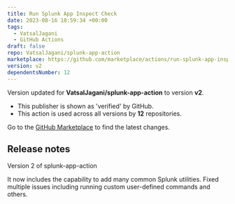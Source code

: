 ```yaml
---
title: Run Splunk App Inspect Check
date: 2023-08-16 18:59:34 +00:00
tags:
  - VatsalJagani
  - GitHub Actions
draft: false
repo: VatsalJagani/splunk-app-action
marketplace: https://github.com/marketplace/actions/run-splunk-app-inspect-check
version: v2
dependentsNumber: 12
---
```



Version updated for **VatsalJagani/splunk-app-action** to version **v2**.
- This publisher is shown as 'verified' by GitHub.
- This action is used across all versions by **12** repositories.

Go to the [GitHub Marketplace](https://github.com/marketplace/actions/run-splunk-app-inspect-check) to find the latest changes.

## Release notes

Version 2 of splunk-app-action

It now includes the capability to add many common Splunk utilities.
Fixed multiple issues including running custom user-defined commands and others.
